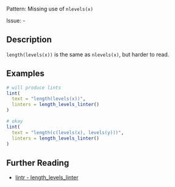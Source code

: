 Pattern: Missing use of `nlevels(x)`

Issue: -

## Description

`length(levels(x))` is the same as `nlevels(x)`, but harder to read.

## Examples

```r
# will produce lints
lint(
  text = "length(levels(x))",
  linters = length_levels_linter()
)

# okay
lint(
  text = "length(c(levels(x), levels(y)))",
  linters = length_levels_linter()
)
```

## Further Reading

* [lintr - length_levels_linter](https://lintr.r-lib.org/reference/length_levels_linter.html)